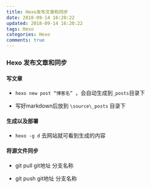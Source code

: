 ```yaml
---
title: Hexo发布文章和同步
date: 2018-09-14 16:20:22
updated: 2018-09-14 16:20:22
tags: Hexo
categories: Hexo
comments: true
---
```


### Hexo 发布文章和同步

#### 写文章

* `hexo new post “博客名” `，会自动生成到`_posts`目录下

* 写好markdown后放到 `\source\_posts` 目录下

#### 生成以及部署

* `hexo -g d`  去网站就可看到生成的内容

#### 将源文件同步

* git pull git地址 分支名称

* git push git地址 分支名称